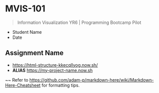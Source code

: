 # MVIS-101
> Information Visualization YR6 | Programming Bootcamp Pilot

- Student Name
- Date

## Assignment Name

- https://html-structure-kkecqllyog.now.sh/
- **ALIAS** https://my-project-name.now.sh

~~
Refer to https://github.com/adam-p/markdown-here/wiki/Markdown-Here-Cheatsheet for formatting tips.